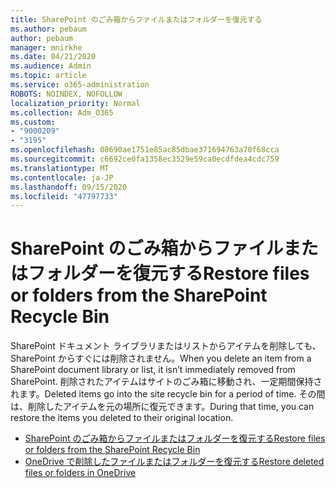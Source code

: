 ```yaml
---
title: SharePoint のごみ箱からファイルまたはフォルダーを復元する
ms.author: pebaum
author: pebaum
manager: mnirkhe
ms.date: 04/21/2020
ms.audience: Admin
ms.topic: article
ms.service: o365-administration
ROBOTS: NOINDEX, NOFOLLOW
localization_priority: Normal
ms.collection: Adm_O365
ms.custom:
- "9000209"
- "3195"
ms.openlocfilehash: 08690ae1751e85ac85dbae371694763a70f68cca
ms.sourcegitcommit: c6692ce0fa1358ec3529e59ca0ecdfdea4cdc759
ms.translationtype: MT
ms.contentlocale: ja-JP
ms.lasthandoff: 09/15/2020
ms.locfileid: "47797733"
---
```

# <a name="restore-files-or-folders-from-the-sharepoint-recycle-bin"></a><span data-ttu-id="0639a-102">SharePoint のごみ箱からファイルまたはフォルダーを復元する</span><span class="sxs-lookup"><span data-stu-id="0639a-102">Restore files or folders from the SharePoint Recycle Bin</span></span> 

<span data-ttu-id="0639a-103">SharePoint ドキュメント ライブラリまたはリストからアイテムを削除しても、SharePoint からすぐには削除されません。</span><span class="sxs-lookup"><span data-stu-id="0639a-103">When you delete an item from a SharePoint document library or list, it isn’t immediately removed from SharePoint.</span></span> <span data-ttu-id="0639a-104">削除されたアイテムはサイトのごみ箱に移動され、一定期間保持されます。</span><span class="sxs-lookup"><span data-stu-id="0639a-104">Deleted items go into the site recycle bin for a period of time.</span></span> <span data-ttu-id="0639a-105">その間は、削除したアイテムを元の場所に復元できます。</span><span class="sxs-lookup"><span data-stu-id="0639a-105">During that time, you can restore the items you deleted to their original location.</span></span>

- [<span data-ttu-id="0639a-106">SharePoint のごみ箱からファイルまたはフォルダーを復元する</span><span class="sxs-lookup"><span data-stu-id="0639a-106">Restore files or folders from the SharePoint Recycle Bin</span></span>](https://support.office.com/article/Restore-items-in-the-Recycle-Bin-of-a-SharePoint-site-6df466b6-55f2-4898-8d6e-c0dff851a0be)
- [<span data-ttu-id="0639a-107">OneDrive で削除したファイルまたはフォルダーを復元する</span><span class="sxs-lookup"><span data-stu-id="0639a-107">Restore deleted files or folders in OneDrive</span></span>](https://support.office.com/article/restore-deleted-files-or-folders-in-onedrive-949ada80-0026-4db3-a953-c99083e6a84f)
